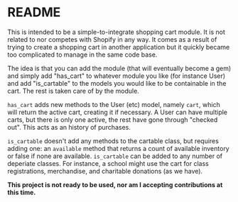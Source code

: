 # README

This is intended to be a simple-to-integrate shopping cart module. It is not related to nor competes with Shopify in any way. It comes as a result of trying to create a shopping cart in another application but it quickly became too complicated to manage in the same code base.

The idea is that you can add the module (that will eventually become a gem) and simply add "has_cart" to whatever module you like (for instance User) and add "is_cartable" to the models you would like to be containable in the cart. The rest is taken care of by the module.

`has_cart` adds new methods to the User (etc) model, namely `cart`, which will return the active cart, creating it if necessary. A User can have multiple carts, but there is only one active, the rest have gone through "checked out". This acts as an history of purchases.

`is_cartable` doesn't add any methods to the cartable class, but requires adding one: an `available` method that returns a count of available inventory or false if none are available. `is_cartable` can be added to any number of deperiate classes. For instance, a school might use the cart for class registrations, merchandise, and charitable donations (as we have).

**This project is not ready to be used, nor am I accepting contributions at this time.**
